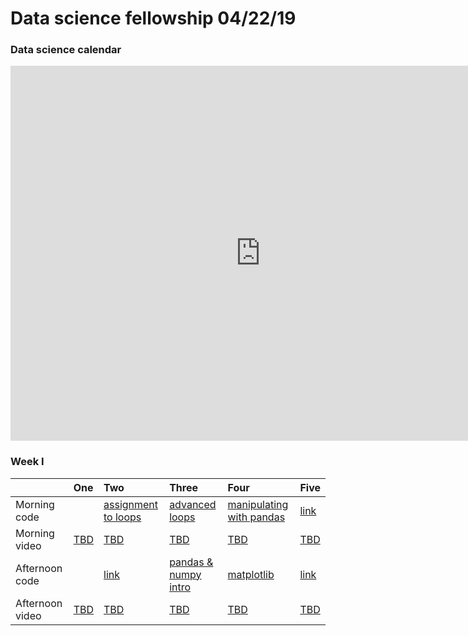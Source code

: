 # Data science fellowship 04/22/19 




### Data science calendar

<iframe src="https://calendar.google.com/calendar/embed?src=flatironschool.com_ol6td9qn7mv33socuqn1195oqc%40group.calendar.google.com&ctz=America%2FNew_York" style="border: 0" width="800" height="600" frameborder="0" scrolling="no"> calendar</iframe>



### Week I 

|                 | One                                       | Two                                       | Three                                     | Four                                      | Five                                      |
|:----------------|:------------------------------------------|:------------------------------------------|:------------------------------------------|:------------------------------------------|:------------------------------------------|
| Morning code    | <a href=""></a> | <a href="https://github.com/learn-co-students/dc_ds_04_22_19/tree/master/module_1/lecture_1_day_2_python-101-assignment-to-loops">assignment to loops</a> | <a href="https://github.com/learn-co-students/dc_ds_04_22_19/tree/master/module_1/lecture_1_day_3_python-202-adv-loops-functions">advanced loops</a> | <a href="https://github.com/learn-co-students/dc_ds_04_22_19/tree/master/module_1/lecture_1_day_4_manipulating_data_with_pandas">manipulating with pandas</a> | <a href="http://example.com/{0}">link</a> |
| Morning video   | <a href=""> TBD </a> | <a href=""> TBD </a> | <a href=""> TBD </a> | <a href=""> TBD </a> | <a href="">TBD</a> |
| Afternoon code  | <a href=""></a> | <a href="http://example.com/{0}">link</a> | <a href="https://github.com/learn-co-students/dc_ds_04_22_19/tree/master/module_1/lecture_2_day_3_intro_libraries_numpy_and_pandas">pandas & numpy intro</a> | <a href="https://github.com/learn-co-students/dc_ds_04_22_19/tree/master/module_1/lecture_2_day_4_visualizations-matplotlib">matplotlib</a> | <a href="http://example.com/{0}">link</a> |
| Afternoon video | <a href=""> TBD </a> | <a href=""> TBD </a> | <a href=""> TBD </a> | <a href=""> TBD </a> | <a href=""> TBD </a> |

